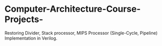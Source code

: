 # Computer-Architecture-Course-Projects-
Restoring Divider, Stack processor, MIPS Processor (Single-Cycle, Pipeline) Implementation in Verilog.
